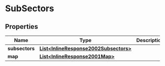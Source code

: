
# SubSectors

## Properties
Name | Type | Description | Notes
------------ | ------------- | ------------- | -------------
**subsectors** | [**List&lt;InlineResponse2002Subsectors&gt;**](InlineResponse2002Subsectors.md) |  |  [optional]
**map** | [**List&lt;InlineResponse2001Map&gt;**](InlineResponse2001Map.md) |  |  [optional]



